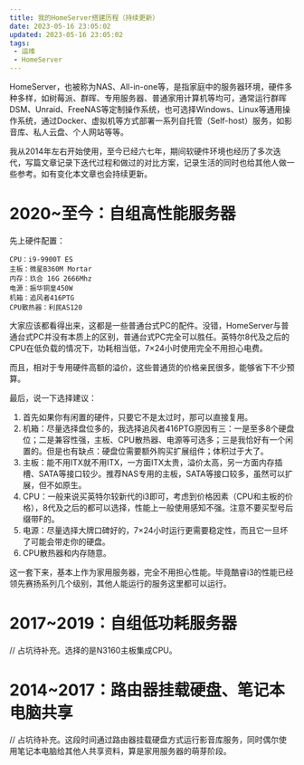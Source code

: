 ```yaml
---
title: 我的HomeServer搭建历程（持续更新）
date: 2023-05-16 23:05:02
updated: 2023-05-16 23:05:02
tags:
 - 运维
 - HomeServer
---
```

HomeServer，也被称为NAS、All-in-one等，是指家庭中的服务器环境，硬件多种多样，如树莓派、群晖、专用服务器、普通家用计算机等均可，通常运行群晖DSM、Unraid、FreeNAS等定制操作系统，也可选择Windows、Linux等通用操作系统，通过Docker、虚拟机等方式部署一系列自托管（Self-host）服务，如影音库、私人云盘、个人网站等等。<!-- more -->

我从2014年左右开始使用，至今已经六七年，期间软硬件环境也经历了多次迭代，写篇文章记录下迭代过程和做过的对比方案，记录生活的同时也给其他人做一些参考。如有变化本文章也会持续更新。

# 2020~至今：自组高性能服务器

先上硬件配置：

```
CPU：i9-9900T ES
主板：微星B360M Mortar
内存：玖合 16G 2666Mhz
电源：振华铜皇450W
机箱：追风者416PTG
CPU散热器：利民AS120
```

大家应该都看得出来，这都是一些普通台式PC的配件。没错，HomeServer与普通台式PC并没有本质上的区别，普通台式PC完全可以胜任。英特尔8代及之后的CPU在低负载的情况下，功耗相当低，7×24小时使用完全不用担心电费。

而且，相对于专用硬件高额的溢价，这些普通货的价格亲民很多，能够省下不少预算。

最后，说一下选择建议：

1. 首先如果你有闲置的硬件，只要它不是太过时，那可以直接复用。
2. 机箱：尽量选择盘位多的，我选择追风者416PTG原因有三：一是至多8个硬盘位；二是兼容性强，主板、CPU散热器、电源等可选多；三是我恰好有一个闲置的。但是也有缺点：硬盘位需要额外购买扩展组件；体积过于大了。
3. 主板：能不用ITX就不用ITX，一方面ITX太贵，溢价太高，另一方面内存插槽、SATA等接口较少。推荐NAS专用的主板，SATA等接口较多，虽然可以扩展，但不如原生。
4. CPU：一般来说买英特尔较新代的i3即可，考虑到价格因素（CPU和主板的价格），8代及之后的都可以选择，性能上一般使用感知不强。注意不要买型号后缀带F的。
5. 电源：尽量选择大牌口碑好的，7×24小时运行更需要稳定性，而且它一旦坏了可能会带走你的硬盘。
6. CPU散热器和内存随意。

这一套下来，基本上作为家用服务器，完全不用担心性能。毕竟酷睿i3的性能已经领先赛扬系列几个级别，其他人能运行的服务这里都可以运行。

# 2017~2019：自组低功耗服务器

// 占坑待补充。选择的是N3160主板集成CPU。

# 2014~2017：路由器挂载硬盘、笔记本电脑共享

// 占坑待补充。这段时间通过路由器挂载硬盘方式运行影音库服务，同时偶尔使用笔记本电脑给其他人共享资料，算是家用服务器的萌芽阶段。